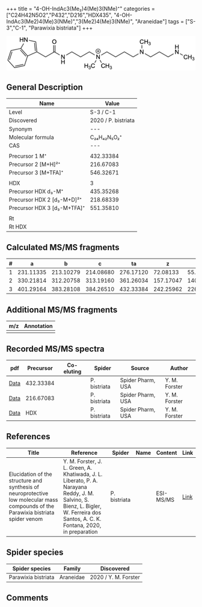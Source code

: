 +++
title = "4-OH-IndAc3(Me₂)4(Me)3(NMe)⁺"
categories = ["C24H42N5O2","P432","D216","HDX435",
"4-OH-IndAc3(Me2)4(Me)3(NMe)","3(Me2)4(Me)3(NMe)",
"Araneidae"]
tags = ["S-3","C-1",
"Parawixia bistriata"]
+++

![](/img/4-OH-IndAc3(Me2)4(Me)3(NMe).png)

## General Description

| Name                       | Value              |
|----------------------------|--------------------|
| Level                      | S-3 / C-1          |
| Discovered                 | 2020 / P. bistriata |
| Synonym                    | ---                |
| Molecular formula          | C₂₄H₄₂N₅O₂⁺                   |
| CAS                        | ---                |
|                            |                    |
| Precursor 1  M⁺         | 432.33384                   |
| Precursor 2 [M+H]²⁺       | 216.67083                   |
| Precursor 3 [M+TFA]⁺               | 546.32671                   |
|                            |                    |
| HDX                        | 3                   |
| Precursor HDX    d₃-M⁺   | 435.35268                   |
| Precursor HDX 2 [d₃-M+D]²⁺ | 218.68339                   |
| Precursor HDX 3 [d₃-M+TFA]⁺           | 551.35810                   |
|                            |                    |
| Rt                         |                    |
| Rt HDX                     |                    |

## Calculated MS/MS fragments

| # | a         | b         | c         | ta        | z         | y         | tz        |
|---|-----------|-----------|-----------|-----------|-----------|-----------|-----------|
| 1 | 231.11335 | 213.10279 | 214.08680 | 276.17120 | 72.08133 | 55.05478 | 103.12352 |
| 2 | 330.21814 | 312.20758 | 313.19160 | 361.26034 | 157.17047 | 140.14392 | 202.22832 |
| 3 | 401.29164 | 383.28108 | 384.26510 | 432.33384 | 242.25962 | 226.24090 | 259.28617 |

## Additional MS/MS fragments

| m/z | Annotation |
|-----|------------|
|     |            |

## Recorded MS/MS spectra

| pdf                                             | Precursor | Co-eluting | Spider      | Source                       | Author        |
|-------------------------------------------------|-----------|------------|-------------|------------------------------|---------------|
| [Data](/pdf/P-bistriata/432_4-OH-IndAc3(Me2)4(Me)3(NMe)_Pb.pdf) | 432.33384 |           | P. bistriata | Spider Pharm, USA | Y. M. Forster |
| [Data](/pdf/P-bistriata/432_4-OH-IndAc3(Me2)4(Me)3(NMe)_Pb_2.pdf) | 216.67083 |           | P. bistriata | Spider Pharm, USA | Y. M. Forster |
| [Data](/pdf/P-bistriata/432_4-OH-IndAc3(Me2)4(Me)3(NMe)_Pb_HDX.pdf) | HDX |           | P. bistriata | Spider Pharm, USA | Y. M. Forster |


## References

| Title | Reference | Spider | Name | Content | Link |
|-------|-----------|--------|------|---------|------|
| Elucidation of the structure and synthesis of neuroprotective low molecular mass compounds of the Parawixia bistriata spider venom      | Y. M. Forster, J. L. Green, A. Khatiwada, J. L. Liberato, P. A. Narayana Reddy, J. M. Salvino, S. Bienz, L. Bigler, W. Ferreira dos Santos, A. C. K. Fontana, 2020, in preparation          | P. bistriata       |      | ESI-MS/MS        | [Link](unknown)     |

## Spider species

| Spider species     | Family     | Discovered           |
|--------------------|------------|----------------------|
| Parawixia bistriata | Araneidae | 2020 / Y. M. Forster |


## Comments